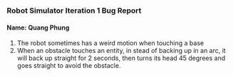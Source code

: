 ### Robot Simulator Iteration 1 Bug Report

#### Name: Quang Phung

1. The robot sometimes has a weird motion when touching a base
2. When an obstacle touches an entity, in stead of backing up in an arc,
   it will back up straight for 2 seconds, then turns its head 45 degrees
   and goes straight to avoid the obstacle.
